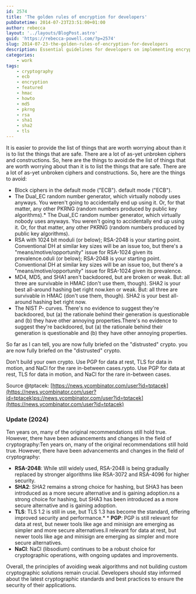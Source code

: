 ```yaml
---
id: 2574
title: 'The golden rules of encryption for developers'
pubDatetime: 2014-07-23T23:51:00+01:00
author: rebecca
layout: '../layouts/BlogPost.astro'
guid: 'https://rebecca-powell.com/?p=2574'
slug: 2014-07-23-the-golden-rules-of-encryption-for-developers
description: Essential guidelines for developers on implementing encryption, highlighting common pitfalls and recommending best practices for secure cryptographic methods and algorithms.s for developers on implementing encryption, highlighting common pitfalls and recommending best practices for secure cryptographic methods and algorithms.
categories:
    - work
tags:
    - cryptography
    - ecb
    - encryption
    - featured
    - hmac
    - howto
    - md5
    - pkrng
    - rsa
    - sha1
    - sha2
    - tls
---
```


It is easier to provide the list of things that are worth worrying about than it is to list the things that are safe. There are a lot of as-yet unbroken ciphers and constructions. So, here are the things to avoid:de the list of things that are worth worrying about than it is to list the things that are safe. There are a lot of as-yet unbroken ciphers and constructions. So, here are the things to avoid:

* Block ciphers in the default mode ("ECB"). default mode ("ECB").
* The Dual_EC random number generator, which virtually nobody uses anyways. You weren't going to accidentally end up using it. Or, for that matter, any other PKRNG (random numbers produced by public key algorithms).* The Dual_EC random number generator, which virtually nobody uses anyways. You weren't going to accidentally end up using it. Or, for that matter, any other PKRNG (random numbers produced by public key algorithms).
* RSA with 1024 bit moduli (or below); RSA-2048 is your starting point. Conventional DH at similar key sizes will be an issue too, but there's a "means/motive/opportunity" issue for RSA-1024 given its prevalence.oduli (or below); RSA-2048 is your starting point. Conventional DH at similar key sizes will be an issue too, but there's a "means/motive/opportunity" issue for RSA-1024 given its prevalence.
* MD4, MD5, and SHA1 aren't backdoored, but are broken or weak. But: all three are survivable in HMAC (don't use them, though). SHA2 is your best all-around hashing bet right now.ken or weak. But: all three are survivable in HMAC (don't use them, though). SHA2 is your best all-around hashing bet right now.
* The NIST P- curves. There's no evidence to suggest they're backdoored, but (a) the rationale behind their generation is questionable and (b) they have other annoying properties.There's no evidence to suggest they're backdoored, but (a) the rationale behind their generation is questionable and (b) they have other annoying properties.

So far as I can tell, you are now fully briefed on the "distrusted" crypto. you are now fully briefed on the "distrusted" crypto.

Don't build your own crypto. Use PGP for data at rest, TLS for data in motion, and NaCl for the rare in-between cases.rypto. Use PGP for data at rest, TLS for data in motion, and NaCl for the rare in-between cases.

Source @tptacek: [https://news.ycombinator.com/user?id=tptacek](https://news.ycombinator.com/user?id=tptacek)ps://news.ycombinator.com/user?id=tptacek](https://news.ycombinator.com/user?id=tptacek)

### Update (2024)
Ten years on, many of the original recommendations still hold true. However, there have been advancements and changes in the field of cryptography:Ten years on, many of the original recommendations still hold true. However, there have been advancements and changes in the field of cryptography:

* **RSA-2048**: While still widely used, RSA-2048 is being gradually replaced by stronger algorithms like RSA-3072 and RSA-4096 for higher security.
* **SHA2**: SHA2 remains a strong choice for hashing, but SHA3 has been introduced as a more secure alternative and is gaining adoption.ns a strong choice for hashing, but SHA3 has been introduced as a more secure alternative and is gaining adoption.
* **TLS**: TLS 1.2 is still in use, but TLS 1.3 has become the standard, offering improved security and performance.* * **PGP**: PGP is still relevant for data at rest, but newer tools like age and minisign are emerging as simpler and more secure alternatives.ll relevant for data at rest, but newer tools like age and minisign are emerging as simpler and more secure alternatives.
* **NaCl**: NaCl (libsodium) continues to be a robust choice for cryptographic operations, with ongoing updates and improvements.

Overall, the principles of avoiding weak algorithms and not building custom cryptographic solutions remain crucial. Developers should stay informed about the latest cryptographic standards and best practices to ensure the security of their applications.